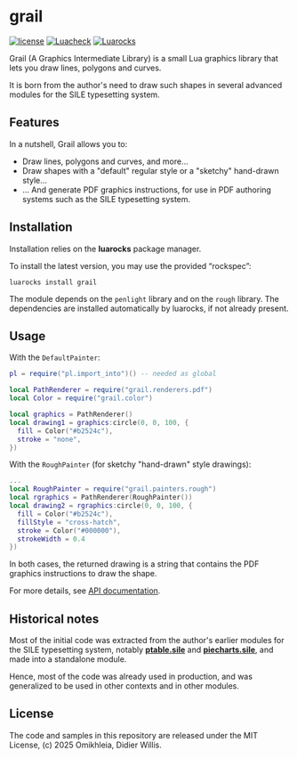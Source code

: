 # grail

[![license](https://img.shields.io/github/license/Omikhleia/grail?label=License)](LICENSE)
[![Luacheck](https://img.shields.io/github/actions/workflow/status/Omikhleia/grail/luacheck.yml?branch=main&label=Luacheck&logo=Lua)](https://github.com/Omikhleia/grail/actions?workflow=Luacheck)
[![Luarocks](https://img.shields.io/luarocks/v/Omikhleia/grail?label=Luarocks&logo=Lua)](https://luarocks.org/modules/Omikhleia/grail)

Grail (A Graphics Intermediate Library) is a small Lua graphics library that lets you draw lines, polygons and curves.

It is born from the author's need to draw such shapes in several advanced modules for the SILE typesetting system.

## Features

In a nutshell, Grail allows you to:

- Draw lines, polygons and curves, and more...
- Draw shapes with a "default" regular style or a "sketchy" hand-drawn style...
- ... And generate PDF graphics instructions, for use in PDF authoring systems such as the SILE typesetting system.

## Installation

Installation relies on the **luarocks** package manager.

To install the latest version, you may use the provided “rockspec”:

```
luarocks install grail
```

The module depends on the `penlight` library and on the `rough` library. The dependencies are installed automatically by luarocks, if not already present.

## Usage

With the `DefaultPainter`:

```lua
pl = require("pl.import_into")() -- needed as global

local PathRenderer = require("grail.renderers.pdf")
local Color = require("grail.color")

local graphics = PathRenderer()
local drawing1 = graphics:circle(0, 0, 100, {
  fill = Color("#b2524c"),
  stroke = "none",
})
```

With the `RoughPainter` (for sketchy "hand-drawn" style drawings):

```lua
...
local RoughPainter = require("grail.painters.rough")
local rgraphics = PathRenderer(RoughPainter())
local drawing2 = rgraphics:circle(0, 0, 100, {
  fill = Color("#b2524c"),
  fillStyle = "cross-hatch",
  stroke = Color("#000000"),
  strokeWidth = 0.4
})
```

In both cases, the returned drawing is a string that contains the PDF graphics instructions to draw the shape.

For more details, see [API documentation](./grail/API.md).

## Historical notes

Most of the initial code was extracted from the author's earlier modules for the SILE typesetting system, notably [**ptable.sile**](https://github.com/Omikhleia/ptable.sile) and [**piecharts.sile**](https://github.com/Omikhleia/piecharts.sile), and made into a standalone module.

Hence, most of the code was already used in production, and was generalized to be used in other contexts and in other modules.

## License

The code and samples in this repository are released under the MIT License, (c) 2025 Omikhleia, Didier Willis.
